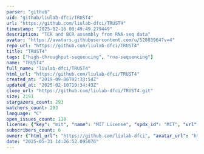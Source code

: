 ```yaml
---
parser: "github"
uid: "github/liulab-dfci/TRUST4"
url: "https://github.com/liulab-dfci/TRUST4"
timestamp: "2025-02-16 00:49:49.279449"
description: "TCR and BCR assembly from RNA-seq data"
avatar: "https://avatars.githubusercontent.com/u/52803964?v=4"
repo_url: "https://github.com/liulab-dfci/TRUST4"
title: "TRUST4"
tags: ["high-throughput-sequencing", "rna-sequencing"]
name: "TRUST4"
full_name: "liulab-dfci/TRUST4"
html_url: "https://github.com/liulab-dfci/TRUST4"
created_at: "2019-09-06T02:33:54Z"
updated_at: "2025-02-10T19:34:43Z"
clone_url: "https://github.com/liulab-dfci/TRUST4.git"
size: 2191
stargazers_count: 293
watchers_count: 293
language: "C"
open_issues_count: 118
license: {"key": "mit", "name": "MIT License", "spdx_id": "MIT", "url": "https://api.github.com/licenses/mit", "node_id": "MDc6TGljZW5zZTEz"}
subscribers_count: 6
owner: {"html_url": "https://github.com/liulab-dfci", "avatar_url": "https://avatars.githubusercontent.com/u/52803964?v=4", "login": "liulab-dfci", "type": "User"}
date: "2025-05-31 14:26:52.095076"
---
```

